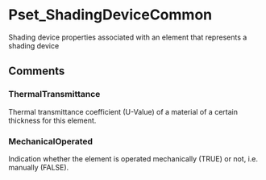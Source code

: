 # Pset_ShadingDeviceCommon

Shading device properties associated with an element that represents a shading device
<!-- end of short definition -->



## Comments

### ThermalTransmittance

Thermal transmittance coefficient (U-Value) of a material of a certain thickness for this element.

### MechanicalOperated

Indication whether the element is operated mechanically (TRUE) or not, i.e. manually (FALSE).
